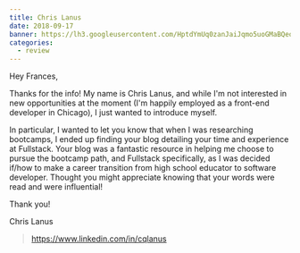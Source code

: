 ```yaml
---
title: Chris Lanus
date: 2018-09-17
banner: https://lh3.googleusercontent.com/HptdYmUq0zanJaiJqmo5uoGMaBQeoH-BO4HxB84kRHikMV08dV8etqI_Ay8plHVI979w7zfRVh0=w328-h350-no
categories:
  - review
---
```


Hey Frances,

Thanks for the info! My name is Chris Lanus, and while I'm not interested in new opportunities at the moment (I'm happily employed as a front-end developer in Chicago), I just wanted to introduce myself.

In particular, I wanted to let you know that when I was researching bootcamps, I ended up finding your blog detailing your time and experience at Fullstack. Your blog was a fantastic resource in helping me choose to pursue the bootcamp path, and Fullstack specifically, as I was decided if/how to make a career transition from high school educator to software developer. Thought you might appreciate knowing that your words were read and were influential!

Thank you!

Chris Lanus

> https://www.linkedin.com/in/cqlanus
